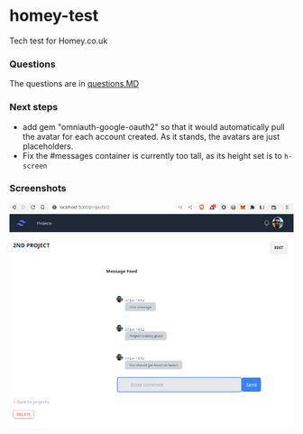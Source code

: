 # homey-test

Tech test for Homey.co.uk


### Questions

The questions are in [questions.MD](questions.MD)


### Next steps

- add gem "omniauth-google-oauth2" so that it would automatically pull the avatar for each account created. As it stands, the avatars are just placeholders.
- Fix the #messages container is currently too tall, as its height set is to `h-screen`


### Screenshots


![](assets/20230607_145241_image.png)
